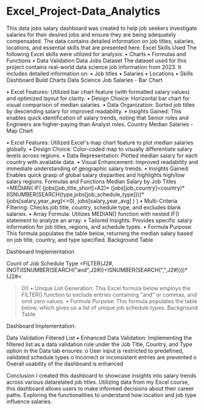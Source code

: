 # Excel_Project-Data_Analytics

This data jobs salary dashboard was created to help job seekers investigate salaries for their desired jobs and ensure they are being adequately compensated. 
The data contains detailed information on job titles, salaries, locations, and essential skills that are presented here. 
Excel Skills Used 
The following Excel skills were utilized for analysis: 
•	Charts 
•	Formulas and Functions 
•	Data Validation 
Data Jobs Dataset 
The dataset used for this project contains real-world data science job information from 2023. It includes detailed information on: 
•	Job titles 
•	Salaries 
•	Locations 
•	Skills 
Dashboard Build 
  Charts 
  Data Science Job Salaries - Bar Chart 
  
•	Excel Features: Utilized bar chart feature (with formatted salary values) and optimized layout for clarity. 
•	Design Choice: Horizontal bar chart for visual comparison of median salaries. 
•	Data Organization: Sorted job titles by descending salary for improved readability. 
•	Insights Gained: This enables quick identification of salary trends, noting that Senior roles and Engineers are higher-paying than Analyst roles. 
  Country Median Salaries - Map Chart 
  
•	Excel Features: Utilized Excel's map chart feature to plot median salaries globally. 
•	Design Choice: Color-coded map to visually differentiate salary levels across regions. 
•	Data Representation: Plotted median salary for each country with available data. 
•	Visual Enhancement: Improved readability and immediate understanding of geographic salary trends. 
•	Insights Gained: Enables quick grasp of global salary disparities and highlights high/low salary regions. 
  Formulas and Functions 
  Median Salary by Job Titles 
=MEDIAN( 
IF( 
    (jobs[job_title_short]=A2)* 
    (jobs[job_country]=country)* 
    (ISNUMBER(SEARCH(type,jobs[job_schedule_type])))* 
    (jobs[salary_year_avg]<>0),     jobs[salary_year_avg] 
) 
) 
•	Multi-Criteria Filtering: Checks job title, country, schedule type, and excludes blank salaries. 
•	Array Formula: Utilizes MEDIAN() function with nested IF() statement to analyze an array. 
•	Tailored Insights: Provides specific salary information for job titles, regions, and schedule types. 
•	Formula Purpose: This formula populates the table below, returning the median salary based on job title, country, and type specified. 
  Background Table 
  
  Dashboard Implementation 
  
  Count of Job Schedule Type =FILTER(J2#,(NOT(ISNUMBER(SEARCH("and",J2#))+ISNUMBER(SEARCH(",",J2#))))*(J2#<
>0)) 
•	Unique List Generation: This Excel formula below employs the FILTER() function to exclude entries containing "and" or commas, and omit zero values. 
•	Formula Purpose: This formula populates the table below, which gives us a list of unique job schedule types. 
  Background Table 
  
  Dashboard Implementation: 
  
  Data Validation   Filtered List 
•	Enhanced Data Validation: Implementing the filtered list as a data validation rule under the Job Title, Country, and Type option in the Data tab ensures: 
o	User input is restricted to predefined, validated schedule types o   Incorrect or inconsistent entries are prevented 
o	Overall usability of the dashboard is enhanced 
  
Conclusion 
I created this dashboard to showcase insights into salary trends across various datarelated job titles. Utilizing data from my Excel course, this dashboard allows users to make informed decisions about their career paths. Exploring the functionalities to understand how location and job type influence salaries. 

